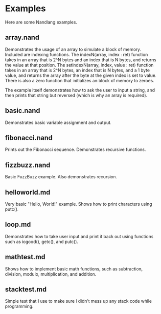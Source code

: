 # Examples
Here are some Nandlang examples.

## array.nand
Demonstrates the usage of an array to simulate a block of memory. Included are
indexing functions. The indexN(array, index : ret) function takes in an array
that is 2^N bytes and an index that is N bytes, and returns the value at that
position. The setindexN(array, index, value : ret) function takes in an array
that is 2^N bytes, an index that is N bytes, and a 1 byte value, and returns
the array after the byte at the given index is set to value. There is also a
zero function that initializes an block of memory to zeroes.

The example itself demonstrates how to ask the user to input a string, and then
prints that string but reversed (which is why an array is required).

## basic.nand
Demonstrates basic variable assignment and output.

## fibonacci.nand
Prints out the Fibonacci sequence. Demonstrates recursive functions.

## fizzbuzz.nand
Basic FuzzBuzz example. Also demonstrates recursion.

## helloworld.md
Very basic "Hello, World!" example. Shows how to print characters using putc().

## loop.md
Demonstrates how to take user input and print it back out using functions such
as iogood(), getc(), and putc().

## mathtest.md
Shows how to implement basic math functions, such as subtraction, division,
modulo, multiplication, and addition.

## stacktest.md
Simple test that I use to make sure I didn't mess up any stack code while
programming. 
